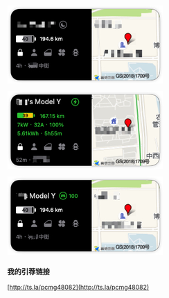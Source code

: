 ![asleep](./docs/asleep.jpg)

![charging](./docs/charging.jpg)

![driving](./docs/driving.jpg)

### 我的引荐链接
[http://ts.la/pcmg48082](http://ts.la/pcmg48082)